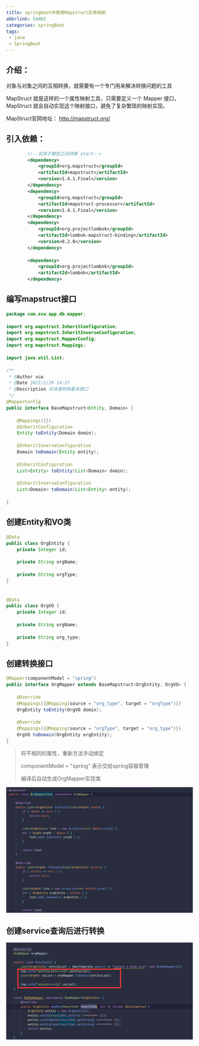 ```yaml
---
title: springboot中使用Mapstruct实体映射
abbrlink: 54462
categories: springBoot
tags:
 - java
 - SpringBoot
---
```






## 介绍：

对象与对象之间的互相转换，就需要有一个专门用来解决转换问题的工具

MapStruct 就是这样的一个属性映射工具，只需要定义一个 Mapper 接口，MapStruct 就会自动实现这个映射接口，避免了复杂繁琐的映射实现。

MapStruct官网地址： http://mapstruct.org/







## 引入依赖：

```xml
  		<!--实体于模型之间转换 start-->
        <dependency>
            <groupId>org.mapstruct</groupId>
            <artifactId>mapstruct</artifactId>
            <version>1.4.1.Final</version>
        </dependency>
        <dependency>
            <groupId>org.mapstruct</groupId>
            <artifactId>mapstruct-processor</artifactId>
            <version>1.4.1.Final</version>
        </dependency>
		<dependency>
            <groupId>org.projectlombok</groupId>
            <artifactId>lombok-mapstruct-binding</artifactId>
            <version>0.2.0</version>
        </dependency>

        <dependency>
            <groupId>org.projectlombok</groupId>
            <artifactId>lombok</artifactId>
        </dependency>
```



## 编写mapstruct接口

```java
package com.xcw.app.db.mapper;

import org.mapstruct.InheritConfiguration;
import org.mapstruct.InheritInverseConfiguration;
import org.mapstruct.MapperConfig;
import org.mapstruct.Mappings;

import java.util.List;

/**
 * @Author xcw
 * @Date 2021/1/29 14:27
 * @Description 实体类转换基本接口
 */
@MapperConfig
public interface BaseMapstruct<Entity, Domain> {

    @Mappings({})
    @InheritConfiguration
    Entity toEntity(Domain domin);

    @InheritInverseConfiguration
    Domain toDomain(Entity entity);

    @InheritConfiguration
    List<Entity> toEntity(List<Domain> domin);

    @InheritInverseConfiguration
    List<Domain> toDomain(List<Entity> entity);

}
```



## 创建Entity和VO类

```java
@Data
public class OrgEntity {
    private Integer id;

    private String orgName;

    private String orgType;
}


@Data
public class OrgVO {
    private Integer id;

    private String orgName;

    private String org_type;
}
```





## 创建转换接口

```java
@Mapper(componentModel = "spring")
public interface OrgMapper extends BaseMapstruct<OrgEntity, OrgVO> {

    @Override
    @Mappings({@Mapping(source = "org_type", target = "orgType")})
    OrgEntity toEntity(OrgVO domin);

    @Override
    @Mappings({@Mapping(source = "orgType", target = "org_type")})
    OrgVO toDomain(OrgEntity orgEntity);
}

```

> 将不相同的属性，重新方法手动绑定
>
> componentModel = "spring" 表示交给spring容器管理
>
> 编译后自动生成OrgMapper实现类

![image-20210419162202255](https://raw.githubusercontent.com/prank-xcw/images/master/imgs/image-20210419162202255.png)



## 创建service查询后进行转换

![image-20210419162352607](https://raw.githubusercontent.com/prank-xcw/images/master/imgs/image-20210419162352607.png)
